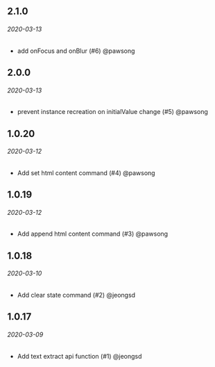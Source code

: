 ## 2.1.0

###### _2020-03-13_

- add onFocus and onBlur (#6) @pawsong

## 2.0.0

###### _2020-03-13_

- prevent instance recreation on initialValue change (#5) @pawsong

## 1.0.20

###### _2020-03-12_

- Add set html content command (#4) @pawsong

## 1.0.19

###### _2020-03-12_

- Add append html content command (#3) @pawsong

## 1.0.18

###### _2020-03-10_

- Add clear state command (#2) @jeongsd

## 1.0.17

###### _2020-03-09_

- Add text extract api function (#1) @jeongsd
